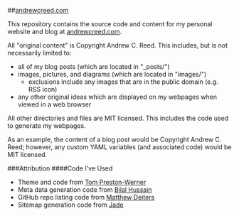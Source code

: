 ##[andrewcreed.com](http://andrewcreed.com)

This repository contains the source code and content for my personal website and blog at [andrewcreed.com](http://andrewcreed.com).

All "original content" is Copyright Andrew C. Reed. This includes, but is not necessarily limited to:

* all of my blog posts (which are located in "_posts/")
* images, pictures, and diagrams (which are located in "images/")
    * exclusions include any images that are in the public domain (e.g. RSS icon)
* any other original ideas which are displayed on my webpages when viewed in a web browser

All other directories and files are MIT licensed. This includes the code used to generate my webpages.

As an example, the content of a blog post would be Copyright Andrew C. Reed; however, any custom YAML variables (and associated code) would be MIT licensed.

###Attribution
####Code I've Used

* Theme and code from [Tom Preston-Werner](https://github.com/mojombo/mojombo.github.com)
* Meta data generation code from [Bilal Hussain](https://github.com/Bilalh/bilalh.github.com)
* GitHub repo listing code from [Matthew Deiters](https://github.com/mdeiters/mdeiters.github.com)
* Sitemap generation code from [Jade](https://github.com/plusjade/jekyll-bootstrap)
